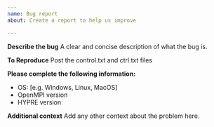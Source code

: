 ```yaml
---
name: Bug report
about: Create a report to help us improve

---
```


**Describe the bug**
A clear and concise description of what the bug is.


**To Reproduce**
Post the control.txt and ctrl.txt files


**Please complete the following information:**
 - OS: [e.g. Windows, Linux, MacOS]
 - OpenMPI version
 - HYPRE version


**Additional context**
Add any other context about the problem here.
